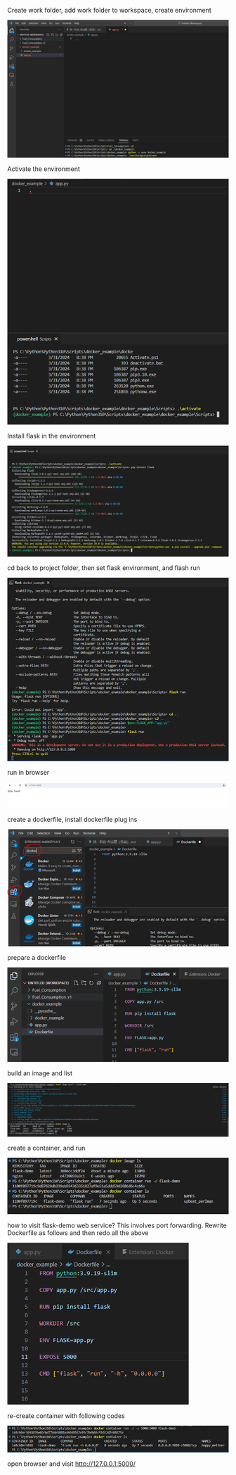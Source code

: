 Create work folder, add work folder to workspace, create environment

![Python_VS_Code](/_Docker/imgs/Docker_example_1.png)

Activate the environment

![Activte environment](/_Docker/imgs/Docker_example_2.png)

Install flask in the environment

![Install flask](/_Docker/imgs/Docker_example_3.png)

cd back to project folder, then set flask environment, and flash run

![Run flask](/_Docker/imgs/Docker_example_4.png)

run in browser

![Run browser](/_Docker/imgs/Docker_example_5.png)

create a dockerfile, install dockerfile plug ins

![create_dockerfile](/_Docker/imgs/Docker_example_6.png)

prepare a dockerfile

![prepare_dockerfile](/_Docker/imgs/Docker_example_7.png)

build an image and list

![build_image](/_Docker/imgs/Docker_example_8.png)

create a container, and run

![run_container](/_Docker/imgs/Docker_example_9.png)

how to visit flask-demo web service? This involves port forwarding. Rewrite Dockerfile as follows and then redo all the above

![rewrite_dockfile](/_Docker/imgs/Docker_example_10.png)

re-create container with following codes

![re-create_container](/_Docker/imgs/Docker_example_11.png)

open browser and visit http://127.0.0.1:5000/













